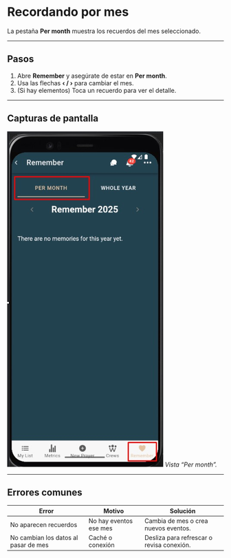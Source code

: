 # Recordando por mes

La pestaña **Per month** muestra los recuerdos del mes seleccionado.

---

## Pasos
1. Abre **Remember** y asegúrate de estar en **Per month**.  
2. Usa las flechas **‹ / ›** para cambiar el mes.  
3. (Si hay elementos) Toca un recuerdo para ver el detalle.

---

## Capturas de pantalla
![Pantalla Recordar por mes](img/recordando-mes.jpg)
*Vista “Per month”.*

---

## Errores comunes

| Error | Motivo | Solución |
|---|---|---|
| No aparecen recuerdos | No hay eventos ese mes | Cambia de mes o crea nuevos eventos. |
| No cambian los datos al pasar de mes | Caché o conexión | Desliza para refrescar o revisa conexión. |
